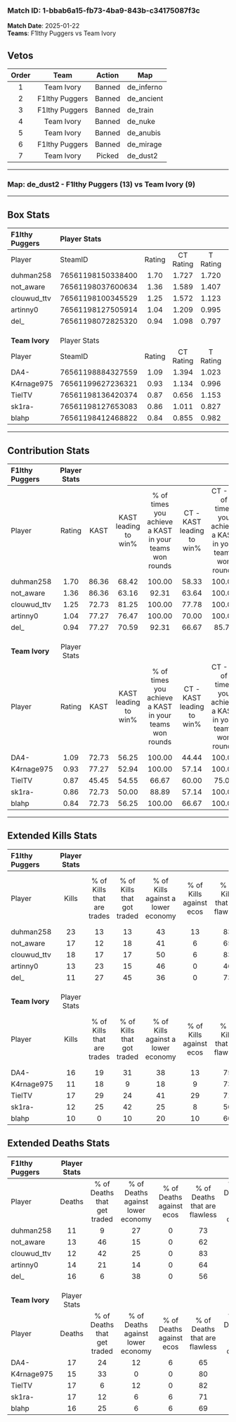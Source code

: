 ### Match ID: 1-bbab6a15-fb73-4ba9-843b-c34175087f3c  
**Match Date**: 2025-01-22  
**Teams**: F1lthy Puggers vs Team Ivory  

## Vetos  

| Order | Team | Action | Map |
| :---: | :--: | :----: | --- |
| 1 | Team Ivory | Banned | de_inferno |
| 2 | F1lthy Puggers | Banned | de_ancient |
| 3 | F1lthy Puggers | Banned | de_train |
| 4 | Team Ivory | Banned | de_nuke |
| 5 | Team Ivory | Banned | de_anubis |
| 6 | F1lthy Puggers | Banned | de_mirage |
| 7 | Team Ivory | Picked | de_dust2 |

---  

### **Map**: de_dust2 - F1lthy Puggers (13) vs Team Ivory (9)  
---  

## Box Stats  

| **F1lthy Puggers** | Player Stats      |        |           |          |       |       |       |         |        |      |     |
| :- | :- | :-: | :-: | :-: | :-: | :-: | :-: | :-: | :-: | :-: | :-: |
| Player             | SteamID           | Rating | CT Rating | T Rating | KAST  |  ADR  | Kills | Assists | Deaths | K/D  | HS% |
| duhman258          | 76561198150338400 |  1.70  |   1.727   |  1.720   | 86.36 | 107.4 |  23   |    6    |   11   | 2.09 | 47  |
| not_aware          | 76561198037600634 |  1.36  |   1.589   |  1.407   | 86.36 | 85.7  |  17   |    9    |   13   | 1.31 | 41  |
| clouwud_ttv        | 76561198100345529 |  1.25  |   1.572   |  1.123   | 72.73 | 68.6  |  18   |    4    |   12   | 1.50 | 16  |
| artinny0           | 76561198127505914 |  1.04  |   1.209   |  0.995   | 77.27 | 66.7  |  13   |    6    |   14   | 0.93 | 46  |
| del_               | 76561198072825320 |  0.94  |   1.098   |  0.797   | 77.27 | 69.2  |  11   |   10    |   16   | 0.69 | 63  |
|                    |                   |        |           |          |       |       |       |         |        |      |     |
|                    |                   |        |           |          |       |       |       |         |        |      |     |
|                    |                   |        |           |          |       |       |       |         |        |      |     |
| **Team Ivory**     | Player Stats      |        |           |          |       |       |       |         |        |      |     |
| Player             | SteamID           | Rating | CT Rating | T Rating | KAST  |  ADR  | Kills | Assists | Deaths | K/D  | HS% |
| DA4-               | 76561198884327559 |  1.09  |   1.394   |  1.023   | 72.73 | 84.5  |  16   |    2    |   17   | 0.94 | 43  |
| K4rnage975         | 76561199627236321 |  0.93  |   1.134   |  0.996   | 77.27 | 59.2  |  11   |   10    |   15   | 0.73 | 54  |
| TielTV             | 76561198136420374 |  0.87  |   0.656   |  1.153   | 45.45 | 67.1  |  17   |    1    |   17   | 1.00 | 41  |
| sk1ra-             | 76561198127653083 |  0.86  |   1.011   |  0.827   | 72.73 | 58.7  |  12   |    5    |   17   | 0.71 | 66  |
| blahp              | 76561198412468822 |  0.84  |   0.855   |  0.982   | 72.73 | 67.6  |  10   |    6    |   16   | 0.63 | 50  |
---  

## Contribution Stats  

| **F1lthy Puggers** | Player Stats |       |                      |                                                        |                           |                                                             |                          |                                                            |
| :- | :-: | :-: | :-: | :-: | :-: | :-: | :-: | :-: |
| Player             |    Rating    | KAST  | KAST leading to win% | % of times you achieve a KAST in your teams won rounds | CT - KAST leading to win% | CT - % of times you achieve a KAST in your teams won rounds | T - KAST leading to win% | T - % of times you achieve a KAST in your teams won rounds |
| duhman258          |     1.70     | 86.36 |        68.42         |                         100.00                         |           58.33           |                           100.00                            |          85.71           |                           100.00                           |
| not_aware          |     1.36     | 86.36 |        63.16         |                         92.31                          |           63.64           |                           100.00                            |          62.50           |                           83.33                            |
| clouwud_ttv        |     1.25     | 72.73 |        81.25         |                         100.00                         |           77.78           |                           100.00                            |          85.71           |                           100.00                           |
| artinny0           |     1.04     | 77.27 |        76.47         |                         100.00                         |           70.00           |                           100.00                            |          85.71           |                           100.00                           |
| del_               |     0.94     | 77.27 |        70.59         |                         92.31                          |           66.67           |                            85.71                            |          75.00           |                           100.00                           |
|                    |              |       |                      |                                                        |                           |                                                             |                          |                                                            |
|                    |              |       |                      |                                                        |                           |                                                             |                          |                                                            |
|                    |              |       |                      |                                                        |                           |                                                             |                          |                                                            |
| **Team Ivory**     | Player Stats |       |                      |                                                        |                           |                                                             |                          |                                                            |
| Player             |    Rating    | KAST  | KAST leading to win% | % of times you achieve a KAST in your teams won rounds | CT - KAST leading to win% | CT - % of times you achieve a KAST in your teams won rounds | T - KAST leading to win% | T - % of times you achieve a KAST in your teams won rounds |
| DA4-               |     1.09     | 72.73 |        56.25         |                         100.00                         |           44.44           |                           100.00                            |          71.43           |                           100.00                           |
| K4rnage975         |     0.93     | 77.27 |        52.94         |                         100.00                         |           57.14           |                           100.00                            |          50.00           |                           100.00                           |
| TielTV             |     0.87     | 45.45 |        54.55         |                         66.67                          |           60.00           |                            75.00                            |          50.00           |                           60.00                            |
| sk1ra-             |     0.86     | 72.73 |        50.00         |                         88.89                          |           57.14           |                           100.00                            |          44.44           |                           80.00                            |
| blahp              |     0.84     | 72.73 |        56.25         |                         100.00                         |           66.67           |                           100.00                            |          50.00           |                           100.00                           |
---  

## Extended Kills Stats  

| **F1lthy Puggers** | Player Stats |                            |                            |                                    |                         |                              |                                 |                                       |                    |           |
| :- | :-: | :-: | :-: | :-: | :-: | :-: | :-: | :-: | :-: | :-: |
| Player             |    Kills     | % of Kills that are trades | % of Kills that got traded | % of Kills against a lower economy | % of Kills against ecos | % of Kills that are flawless | % of Kills that are close duels | % of Kills that are assisted by flash | Pistol Round Kills | AWP Kills |
| duhman258          |      23      |             13             |             13             |                 43                 |           13            |              83              |                4                |                   4                   |         1          |     1     |
| not_aware          |      17      |             12             |             18             |                 41                 |            6            |              65              |                6                |                   0                   |         6          |     3     |
| clouwud_ttv        |      18      |             17             |             17             |                 50                 |            6            |              83              |                6                |                  11                   |         7          |     0     |
| artinny0           |      13      |             23             |             15             |                 46                 |            0            |              46              |               15                |                  15                   |         0          |     0     |
| del_               |      11      |             27             |             45             |                 36                 |            0            |              73              |                9                |                   9                   |         0          |     1     |
|                    |              |                            |                            |                                    |                         |                              |                                 |                                       |                    |           |
|                    |              |                            |                            |                                    |                         |                              |                                 |                                       |                    |           |
|                    |              |                            |                            |                                    |                         |                              |                                 |                                       |                    |           |
| **Team Ivory**     | Player Stats |                            |                            |                                    |                         |                              |                                 |                                       |                    |           |
| Player             |    Kills     | % of Kills that are trades | % of Kills that got traded | % of Kills against a lower economy | % of Kills against ecos | % of Kills that are flawless | % of Kills that are close duels | % of Kills that are assisted by flash | Pistol Round Kills | AWP Kills |
| DA4-               |      16      |             19             |             31             |                 38                 |           13            |              75              |               13                |                   6                   |         0          |     2     |
| K4rnage975         |      11      |             18             |             9              |                 18                 |            9            |              73              |                9                |                   0                   |         1          |     2     |
| TielTV             |      17      |             29             |             24             |                 41                 |           29            |              71              |                6                |                   0                   |         0          |     1     |
| sk1ra-             |      12      |             25             |             42             |                 25                 |            8            |              50              |                8                |                   8                   |         0          |     2     |
| blahp              |      10      |             0              |             10             |                 20                 |           10            |              60              |                0                |                   0                   |         0          |     3     |
## Extended Deaths Stats  

| **F1lthy Puggers** | Player Stats |                             |                                   |                          |                               |                            |                           |               |
| :- | :-: | :-: | :-: | :-: | :-: | :-: | :-: | :-: |
| Player             |    Deaths    | % of Deaths that get traded | % of Deaths against lower economy | % of Deaths against ecos | % of Deaths that are flawless | % of Deaths that are close | % of Deaths while blinded | Deaths to AWP |
| duhman258          |      11      |              9              |                27                 |            0             |              73               |             18             |             0             |       0       |
| not_aware          |      13      |             46              |                15                 |            0             |              62               |             15             |             8             |       0       |
| clouwud_ttv        |      12      |             42              |                25                 |            0             |              83               |             0              |             0             |       0       |
| artinny0           |      14      |             21              |                14                 |            0             |              64               |             0              |             0             |       0       |
| del_               |      16      |              6              |                38                 |            0             |              56               |             6              |             6             |       1       |
|                    |              |                             |                                   |                          |                               |                            |                           |               |
|                    |              |                             |                                   |                          |                               |                            |                           |               |
|                    |              |                             |                                   |                          |                               |                            |                           |               |
| **Team Ivory**     | Player Stats |                             |                                   |                          |                               |                            |                           |               |
| Player             |    Deaths    | % of Deaths that get traded | % of Deaths against lower economy | % of Deaths against ecos | % of Deaths that are flawless | % of Deaths that are close | % of Deaths while blinded | Deaths to AWP |
| DA4-               |      17      |             24              |                12                 |            6             |              65               |             12             |            12             |       1       |
| K4rnage975         |      15      |             33              |                 0                 |            0             |              80               |             7              |             7             |       2       |
| TielTV             |      17      |              6              |                12                 |            0             |              82               |             6              |             6             |       4       |
| sk1ra-             |      17      |             12              |                 6                 |            6             |              71               |             0              |             6             |       4       |
| blahp              |      16      |             25              |                 6                 |            6             |              69               |             13             |             6             |       3       |

